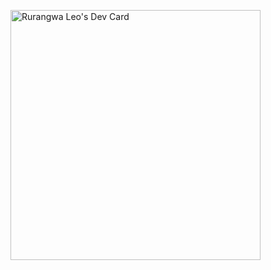 <a href="https://app.daily.dev/wayneleon1"><img src="https://api.daily.dev/devcards/7511dd3c44024669920a5f4a212149fc.png?r=oj2" width="400" alt="Rurangwa Leo's Dev Card"/></a>
